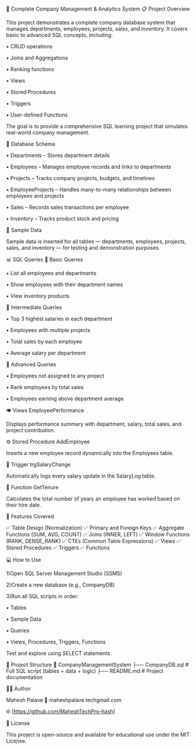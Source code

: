 🏢 Complete Company Management & Analytics System
📋 Project Overview

This project demonstrates a complete company database system that manages departments, employees, projects, sales, and inventory.
It covers basic to advanced SQL concepts, including:

• CRUD operations

• Joins and Aggregations

• Ranking functions

• Views

• Stored Procedures

• Triggers

• User-defined Functions

The goal is to provide a comprehensive SQL learning project that simulates real-world company management.

🧩 Database Schema

• Departments – Stores department details

• Employees – Manages employee records and links to departments

• Projects – Tracks company projects, budgets, and timelines

• EmployeeProjects – Handles many-to-many relationships between employees and projects

• Sales – Records sales transactions per employee

• Inventory – Tracks product stock and pricing

🧮 Sample Data

Sample data is inserted for all tables — departments, employees, projects, sales, and inventory — for testing and demonstration purposes.

📊 SQL Queries
🔹 Basic Queries

• List all employees and departments

• Show employees with their department names

• View inventory products

🔹 Intermediate Queries

• Top 3 highest salaries in each department

• Employees with multiple projects

• Total sales by each employee

• Average salary per department

🔹 Advanced Queries

• Employees not assigned to any project

• Rank employees by total sales

• Employees earning above department average

👁️ Views
EmployeePerformance

Displays performance summary with department, salary, total sales, and project contribution.

⚙️ Stored Procedure
AddEmployee

Inserts a new employee record dynamically into the Employees table.

🧾 Trigger
trgSalaryChange

Automatically logs every salary update in the SalaryLog table.

🧠 Function
GetTenure

Calculates the total number of years an employee has worked based on their hire date.

🧰 Features Covered

✅ Table Design (Normalization)
✅ Primary and Foreign Keys
✅ Aggregate Functions (SUM, AVG, COUNT)
✅ Joins (INNER, LEFT)
✅ Window Functions (RANK, DENSE_RANK)
✅ CTEs (Common Table Expressions)
✅ Views
✅ Stored Procedures
✅ Triggers
✅ Functions

💻 How to Use

1)Open SQL Server Management Studio (SSMS)

2)Create a new database (e.g., CompanyDB)

3)Run all SQL scripts in order:

• Tables

• Sample Data

• Queries

• Views, Procedures, Triggers, Functions

Test and explore using SELECT statements

📁 Project Structure
📂 CompanyManagementSystem
 ├── CompanyDB.sql      # Full SQL script (tables + data + logic)
 ├── README.md          # Project documentation

🧑‍💼 Author

Mahesh Palave
📧 maheshpalave.techgmail.com

🌐 [https://github.com/MaheshTechPro-hash]

🏁 License

This project is open-source and available for educational use under the MIT License.
